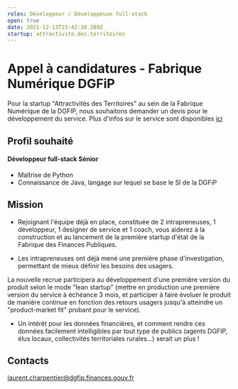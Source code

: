 ```yaml
---
roles: Développeur / Développeuse full-stack
open: true
date: 2021-12-13T15:42:10.289Z
startup: attractivite.des.territoires
---
```

# Appel à candidatures - Fabrique Numérique DGFiP

Pour la startup "Attractivités des Territoires" au sein de la Fabrique Numérique de la DGFIP, nous souhaitons demander un devis pour le développement du service.
Plus d'infos sur le service sont disponibles [ici](https://beta.gouv.fr/startups/attractivite.des.territoires.html)

## Profil souhaité
#### Développeur full-stack Sénior

- Maîtrise de Python
- Connaissance de Java, langage sur lequel se base le SI de la DGFiP

## Mission 

- Rejoignant l'équipe déjà en place, constituée de 2 intrapreneuses, 1 développeur, 1 designer de service et 1 coach, vous aiderez à la construction et au lancement de la première startup d'état de la Fabrique des Finances Publiques. 

- Les intrapreneuses ont déjà mené une première phase d'investigation, permettant de mieux définir les besoins des usagers. 

La nouvelle recrue participera au développement d'une première version du produit selon le mode "lean startup" (mettre en production une première version du service à échéance 3 mois, et participer à faire évoluer le produit de manière continue en fonction des retours usagers jusqu'à atteindre un "product-market fit" probant pour le service). 

- Un intérêt pour les données financières, et comment rendre ces données facilement intelligibles par tout type de publics (agents DGFIP, élus locaux, collectivités territoriales rurales...) serait un plus ! 

## Contacts

[laurent.charpentier@dgfip.finances.gouv.fr](mailto:laurent.charpentier@dgfip.finances.gouv.fr)
